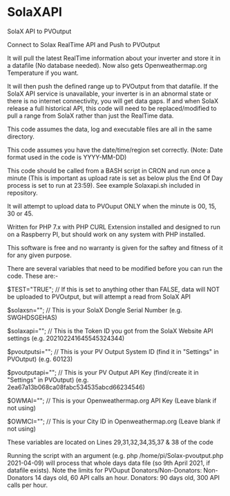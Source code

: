 # SolaXAPI
SolaX API to PVOutput

Connect to Solax RealTime API and Push to PVOutput

It will pull the latest RealTime information about your inverter and store it in a datafile (No database needed).
Now also gets Openweathermap.org Temperature if you want.

It will then push the defined range up to PVOutput from that datafile. If the SolaX API service is unavailable, your inverter is
in an abnormal state or there is no internet connectivity, you will get data gaps. If and when SolaX release a full
historical API, this code will need to be replaced/modified to pull a range from SolaX rather than just the RealTime data.

This code assumes the data, log and executable files are all in the same directory.

This code assumes you have the date/time/region set correctly. (Note: Date format used in the code is YYYY-MM-DD)

This code should be called from a BASH script in CRON and run once a minute (This is important as upload rate is set as below
plus the End Of Day process is set to run at 23:59).
See example Solaxapi.sh included in repository.

It will attempt to upload data to PVOuput ONLY when the minute is 00, 15, 30 or 45.

Written for PHP 7.x with PHP CURL Extension installed and designed to run on a Raspberry PI, but should work on any system with PHP installed.

This software is free and no warranty is given for the saftey and fitness of it for any given purpose.

There are several variables that need to be modified before you can run the code. These are:-

$TEST="TRUE";  // If this is set to anything other than FALSE, data will NOT be uploaded to PVOutput, but will attempt a read from SolaX API

$solaxsn="";      // This is your SolaX Dongle Serial Number (e.g. SWGHDSGEHAS)

$solaxapi="";     // This is the Token ID you got from the SolaX Website API settings (e.g. 202102241645545324344)

$pvoutputsi="";   // This is your PV Output System ID (find it in "Settings" in PVOutput) (e.g. 60123)

$pvoutputapi="";  // This is your PV Output API Key (find/create it in "Settings" in PVOutput) (e.g. 2ea67a13b068ca08fabc534535abcd66234546)

$OWMAI="";        // This is your Openweathermap.org API Key (Leave blank if not using)

$OWMCI="";        // This is your City ID in Openweathermap.org (Leave blank if not using)

These variables are located on Lines 29,31,32,34,35,37 & 38 of the code

Running the script with an argument (e.g. php /home/pi/Solax-pvoutput.php 2021-04-09) will process that whole days data file (so 9th April 2021, if datafile exists).
Note the limits for PVOuput Donators/Non-Donators: Non-Donators 14 days old, 60 API calls an hour. Donators: 90 days old, 300 API calls per hour.

